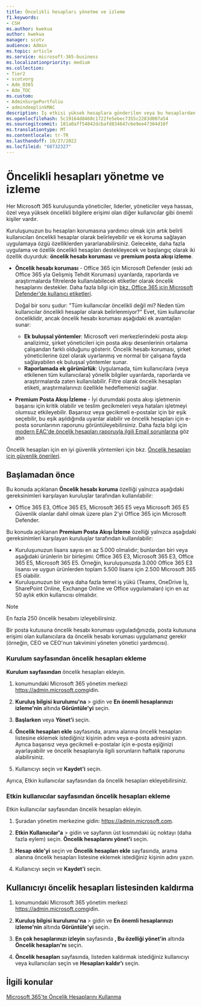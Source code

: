 ```yaml
---
title: Öncelikli hesapları yönetme ve izleme
f1.keywords:
- CSH
ms.author: kwekua
author: kwekua
manager: scotv
audience: Admin
ms.topic: article
ms.service: microsoft-365-business
ms.localizationpriority: medium
ms.collection:
- Tier2
- scotvorg
- Adm_O365
- Adm_TOC
ms.custom:
- AdminSurgePortfolio
- admindeeplinkMAC
description: İş etkisi yüksek hesaplara gönderilen veya bu hesaplardan gönderilen başarısız ve gecikmeli e-posta iletilerini izleyin.
ms.openlocfilehash: 5c19164d8460c1722fe5ebec7355c2283d007a54
ms.sourcegitcommit: 181a0aff54842dcbafd834647c6e9ee47304d10f
ms.translationtype: MT
ms.contentlocale: tr-TR
ms.lasthandoff: 10/27/2022
ms.locfileid: "68732327"
---
```

# <a name="manage-and-monitor-priority-accounts"></a>Öncelikli hesapları yönetme ve izleme

Her Microsoft 365 kuruluşunda yöneticiler, liderler, yöneticiler veya hassas, özel veya yüksek öncelikli bilgilere erişimi olan diğer kullanıcılar gibi önemli kişiler vardır.

Kuruluşunuzun bu hesapları korumasına yardımcı olmak için artık belirli kullanıcıları öncelikli hesaplar olarak belirleyebilir ve ek koruma sağlayan uygulamaya özgü özelliklerden yararlanabilirsiniz. Gelecekte, daha fazla uygulama ve özellik öncelikli hesapları destekleyecek ve başlangıç olarak iki özellik duyurduk: **öncelik hesabı koruması** ve **premium posta akışı izleme**.

- **Öncelik hesabı koruması** - Office 365 için Microsoft Defender (eski adı Office 365 yla Gelişmiş Tehdit Koruması) uyarılarda, raporlarda ve araştırmalarda filtrelerde kullanılabilecek etiketler olarak öncelik hesaplarını destekler. Daha fazla bilgi için [bkz. Office 365 için Microsoft Defender'de kullanıcı etiketleri](../../security/office-365-security/user-tags.md).

  Doğal bir soru şudur: "Tüm kullanıcılar öncelikli değil mi? Neden tüm kullanıcılar öncelikli hesaplar olarak belirlenmiyor?" Evet, tüm kullanıcılar önceliklidir, ancak öncelik hesabı koruması aşağıdaki ek avantajları sunar:

  - **Ek buluşsal yöntemler**: Microsoft veri merkezlerindeki posta akışı analizimiz, şirket yöneticileri için posta akışı desenlerinin ortalama çalışandan farklı olduğunu gösterir. Öncelik hesabı koruması, şirket yöneticilerine özel olarak uyarlanmış ve normal bir çalışana fayda sağlayabilen ek buluşsal yöntemler sunar.
  - **Raporlamada ek görünürlük**: Uygulamada, tüm kullanıcılara (veya etkilenen tüm kullanıcılara) yönelik bilgiler uyarılarda, raporlarda ve araştırmalarda zaten kullanılabilir. Filtre olarak öncelik hesapları etiketi, araştırmalarınızı özellikle hedeflemenizi sağlar.

- **Premium Posta Akışı İzleme** - İyi durumdaki posta akışı işletmenin başarısı için kritik olabilir ve teslim gecikmeleri veya hataları işletmeyi olumsuz etkileyebilir. Başarısız veya gecikmeli e-postalar için bir eşik seçebilir, bu eşik aşıldığında uyarılar alabilir ve öncelik hesapları için e-posta sorunlarının raporunu görüntüleyebilirsiniz. Daha fazla bilgi için [modern EAC'de öncelik hesapları raporuyla ilgili Email sorunlarına](/exchange/monitoring/mail-flow-reports/mfr-email-issues-for-priority-accounts-report) göz atın

Öncelik hesapları için en iyi güvenlik yöntemleri için bkz. [Öncelik hesapları için güvenlik önerileri](../../security/office-365-security/security-recommendations-for-priority-accounts.md).

## <a name="before-you-begin"></a>Başlamadan önce

Bu konuda açıklanan **Öncelik hesabı koruma** özelliği yalnızca aşağıdaki gereksinimleri karşılayan kuruluşlar tarafından kullanılabilir:

- Office 365 E3, Office 365 E5, Microsoft 365 E5 veya Microsoft 365 E5 Güvenlik olanlar dahil olmak üzere plan 2'yi Office 365 için Microsoft Defender.

Bu konuda açıklanan **Premium Posta Akışı İzleme** özelliği yalnızca aşağıdaki gereksinimleri karşılayan kuruluşlar tarafından kullanılabilir:

- Kuruluşunuzun lisans sayısı en az 5.000 olmalıdır; bunlardan biri veya aşağıdaki ürünlerin bir birleşimi: Office 365 E3, Microsoft 365 E3, Office 365 E5, Microsoft 365 E5. Örneğin, kuruluşunuzda 3.000 Office 365 E3 lisansı ve uygun ürünlerden toplam 5.500 lisans için 2.500 Microsoft 365 E5 olabilir.
- Kuruluşunuzun bir veya daha fazla temel iş yükü (Teams, OneDrive İş, SharePoint Online, Exchange Online ve Office uygulamaları) için en az 50 aylık etkin kullanıcısı olmalıdır.

> [!NOTE]
> En fazla 250 öncelik hesabını izleyebilirsiniz.

Bir posta kutusuna öncelik hesabı koruması uyguladığınızda, posta kutusuna erişimi olan kullanıcılara da öncelik hesabı koruması uygulamanız gerekir (örneğin, CEO ve CEO'nun takvimini yöneten yönetici yardımcısı).

### <a name="add-priority-accounts-from-the-setup-page"></a>Kurulum sayfasından öncelik hesapları ekleme

**Kurulum sayfasından** öncelik hesapları ekleyin.

1. konumundaki Microsoft 365 yönetim merkezi <a href="https://go.microsoft.com/fwlink/p/?linkid=2024339" target="_blank">https://admin.microsoft.com</a>gidin.

2. **Kuruluş bilgisi** **kurulumu'na** >  gidin ve **En önemli hesaplarınızı izleme'nin** altında **Görüntüle'yi** seçin.

3. **Başlarken** veya **Yönet'i** seçin.

4. **Öncelik hesapları ekle** sayfasında, arama alanına öncelik hesapları listesine eklemek istediğiniz kişinin adını veya e-posta adresini yazın. Ayrıca başarısız veya gecikmeli e-postalar için e-posta eşiğinizi ayarlayabilir ve öncelik hesaplarıyla ilgili sorunların haftalık raporunu alabilirsiniz.

5. Kullanıcıyı seçin ve **Kaydet'i** seçin.

Ayrıca, Etkin kullanıcılar sayfasından da öncelik hesapları ekleyebilirsiniz.

### <a name="add-priority-accounts-from-active-users-page"></a>Etkin kullanıcılar sayfasından öncelik hesapları ekleme

Etkin kullanıcılar sayfasından öncelik hesapları ekleyin.

1. Şuradan yönetim merkezine gidin: <a href="https://go.microsoft.com/fwlink/p/?linkid=2024339" target="_blank">https://admin.microsoft.com</a>.

2. **Etkin Kullanıcılar'a** >  gidin ve sayfanın üst kısmındaki üç noktayı (daha fazla eylem) seçin. **Öncelik hesaplarını yönet'i** seçin.

3. **Hesap ekle'yi** seçin ve **Öncelik hesapları ekle** sayfasında, arama alanına öncelik hesapları listesine eklemek istediğiniz kişinin adını yazın.

4. Kullanıcıyı seçin ve **Kaydet'i** seçin.

## <a name="remove-a-user-from-the-priority-accounts-list"></a>Kullanıcıyı öncelik hesapları listesinden kaldırma

1. konumundaki Microsoft 365 yönetim merkezi <a href="https://go.microsoft.com/fwlink/p/?linkid=2024339" target="_blank">https://admin.microsoft.com</a>gidin.

2. **Kuruluş bilgisi** **kurulumu'na** >  gidin ve **En önemli hesaplarınızı izleme'nin** altında **Görüntüle'yi** seçin.

3. **En çok hesaplarınızı izleyin** sayfasında **, Bu özelliği yönet'in** altında **Öncelik hesapları'nı** seçin.

4. **Öncelik hesapları** sayfasında, listeden kaldırmak istediğiniz kullanıcıyı veya kullanıcıları seçin ve **Hesapları kaldır'ı** seçin.

## <a name="related-topics"></a>İlgili konular

[Microsoft 365'te Öncelik Hesaplarını Kullanma](https://techcommunity.microsoft.com/t5/microsoft-365-blog/using-priority-accounts-in-microsoft-365/ba-p/1873314)
